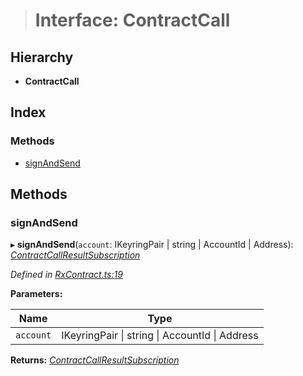> # Interface: ContractCall

## Hierarchy

* **ContractCall**

## Index

### Methods

* [signAndSend](_rxcontract_.contractcall.md#signandsend)

## Methods

###  signAndSend

▸ **signAndSend**(`account`: IKeyringPair | string | AccountId | Address): *[ContractCallResultSubscription](../modules/_rxcontract_.md#contractcallresultsubscription)*

*Defined in [RxContract.ts:19](https://github.com/polkadot-js/api/blob/fac0934/packages/api-contract/src/RxContract.ts#L19)*

**Parameters:**

Name | Type |
------ | ------ |
`account` | IKeyringPair \| string \| AccountId \| Address |

**Returns:** *[ContractCallResultSubscription](../modules/_rxcontract_.md#contractcallresultsubscription)*